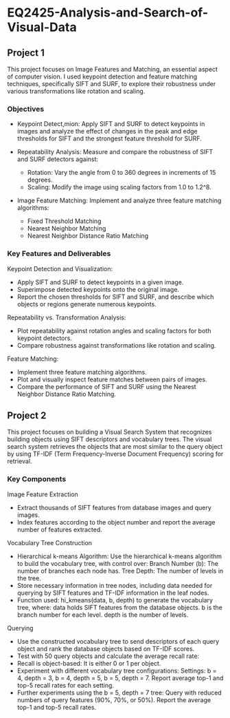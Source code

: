 # EQ2425-Analysis-and-Search-of-Visual-Data

## Project 1

This project focuses on Image Features and Matching, an essential aspect of computer vision. I used keypoint detection and feature matching techniques, specifically SIFT and SURF, to explore their robustness under various transformations like rotation and scaling.

### Objectives
- Keypoint Detect,mion: Apply SIFT and SURF to detect keypoints in images and analyze the effect of changes in the peak and edge thresholds for SIFT and the strongest feature threshold for SURF.

- Repeatability Analysis: Measure and compare the robustness of SIFT and SURF detectors against:
    - Rotation: Vary the angle from 0 to 360 degrees in increments of 15 degrees.
    - Scaling: Modify the image using scaling factors from 1.0 to 1.2^8.

- Image Feature Matching: Implement and analyze three feature matching algorithms:
    - Fixed Threshold Matching
    - Nearest Neighbor Matching
    - Nearest Neighbor Distance Ratio Matching

### Key Features and Deliverables
Keypoint Detection and Visualization:
- Apply SIFT and SURF to detect keypoints in a given image.
- Superimpose detected keypoints onto the original image.
- Report the chosen thresholds for SIFT and SURF, and describe which objects or regions generate numerous keypoints.

Repeatability vs. Transformation Analysis:
- Plot repeatability against rotation angles and scaling factors for both keypoint detectors.
- Compare robustness against transformations like rotation and scaling.

Feature Matching:
- Implement three feature matching algorithms.
- Plot and visually inspect feature matches between pairs of images.
- Compare the performance of SIFT and SURF using the Nearest Neighbor Distance Ratio Matching.


## Project 2

This project focuses on building a Visual Search System that recognizes building objects using SIFT descriptors and vocabulary trees. The visual search system retrieves the objects that are most similar to the query object by using TF-IDF (Term Frequency-Inverse Document Frequency) scoring for retrieval.

### Key Components

Image Feature Extraction
- Extract thousands of SIFT features from database images and query images.
- Index features according to the object number and report the average number of features extracted.

Vocabulary Tree Construction
- Hierarchical k-means Algorithm: Use the hierarchical k-means algorithm to build the vocabulary tree, with control over:
    Branch Number (b): The number of branches each node has.
    Tree Depth: The number of levels in the tree.
- Store necessary information in tree nodes, including data needed for querying by SIFT features and TF-IDF information in the leaf nodes.
- Function used: hi_kmeans(data, b, depth) to generate the vocabulary tree, where:
    data holds SIFT features from the database objects.
    b is the branch number for each level.
    depth is the number of levels.

Querying
- Use the constructed vocabulary tree to send descriptors of each query object and rank the database objects based on TF-IDF scores.
- Test with 50 query objects and calculate the average recall rate:
-   Recall is object-based: It is either 0 or 1 per object.
- Experiment with different vocabulary tree configurations:
    Settings: b = 4, depth = 3, b = 4, depth = 5, b = 5, depth = 7.
    Report average top-1 and top-5 recall rates for each setting.
- Further experiments using the b = 5, depth = 7 tree:
    Query with reduced numbers of query features (90%, 70%, or 50%).
    Report the average top-1 and top-5 recall rates.